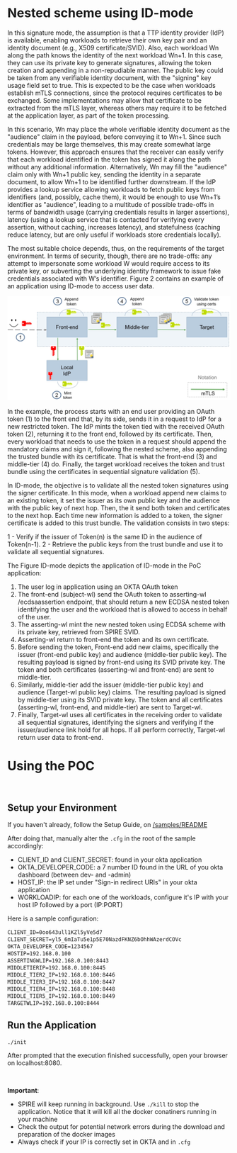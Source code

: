 # Nested scheme using ID-mode

In this signature mode, the assumption is that a TTP identity provider (IdP) is available, enabling workloads to retrieve their own key pair and an identity document (e.g., X509 certificate/SVID). Also, each workload Wn along the path knows the identity of the next workload Wn+1. In this case, they can use its private key to generate signatures, allowing the token creation and appending in a non-repudiable manner. The public key could be taken from any verifiable identity document, with the "signing" key usage field set to true. This is expected to be the case when workloads establish mTLS connections, since the protocol requires certificates to be exchanged. Some implementations may allow that certificate to be extracted from the mTLS layer, whereas others may require it to be fetched at the application layer, as part of the token processing.

In this scenario, Wn may place the whole verifiable identity document as the "audience" claim in the payload, before conveying it to Wn+1. Since such credentials may be large themselves, this may create somewhat large tokens. However, this approach ensures that the receiver can easily verify that each workload identified in the token has signed it along the path without any additional information. Alternatively, Wn may fill the "audience" claim only with Wn+1 public key, sending the identity in a separate document, to allow Wn+1 to be identified further downstream. If the IdP provides a lookup service allowing workloads to fetch public keys from identifiers (and, possibly, cache them), it would be enough to use Wn+1’s identifier as "audience", leading to a multitude of possible trade-offs in terms of bandwidth usage (carrying credentials results in larger assertions), latency (using a lookup service that is contacted for verifying every assertion, without caching, increases latency), and statefulness (caching reduce latency, but are only useful if workloads store credentials locally).

The most suitable choice depends, thus, on the requirements of the target environment. In terms of security, though, there are no trade-offs: any attempt to impersonate some workload W would require access to its private key, or subverting the underlying identity framework to issue fake credentials associated with W’s identifier. Figure 2 contains an example of an application using ID-mode to access user data.

![alt text](https://github.com/HPE-USP-SPIRE/signed-assertions/blob/main/doc/idmode.jpg)

In the example, the process starts with an end user providing an OAuth token (1) to the front end that, by its side, sends it in a request to IdP for a new restricted token. The IdP mints the token tied with the received OAuth token (2), returning it to the front end, followed by its certificate. Then, every workload that needs to use the token in a request should append the mandatory claims and sign it, following the nested scheme, also appending the trusted bundle with its certificate. That is what the front-end (3) and middle-tier (4) do. Finally, the target workload receives the token and trust bundle using the certificates in sequential signature validation (5).

In ID-mode, the objective is to validate all the nested token signatures using the signer certificate. In this mode, when a workload append new claims to an existing token, it set the issuer as its own public key and the audience with the public key of next hop. Then, the it send both token and certificates to the next hop. Each time new information is added to a token, the signer certificate is added to this trust bundle. The validation consists in two steps:

1 - Verify if the issuer of Token(n) is the same ID in the audience of Token(n-1).
2 - Retrieve the public keys from the trust bundle and use it to validate all sequential signatures.

The Figure ID-mode depicts the application of ID-mode in the PoC application:

1.  The user log in application using an OKTA OAuth token
2.  The front-end (subject-wl) send the OAuth token to asserting-wl /ecdsaassertion endpoint, that should return a new ECDSA nested token identifying the user and the workload that is allowed to access in behalf of the user.
3.  The asserting-wl mint the new nested token using ECDSA scheme with its private key, retrieved from SPIRE SVID.
4.  Asserting-wl return to front-end the token and its own certificate.
5.  Before sending the token, Front-end add new claims, specifically the issuer (front-end public key) and audience (middle-tier public key). The resulting payload is signed by front-end using its SVID private key. The token and both certificates (asserting-wl and front-end) are sent to middle-tier.
6.  Similarly, middle-tier add the issuer (middle-tier public key) and audience (Target-wl public key) claims. The resulting payload is signed by middle-tier using its SVID private key. The token and all certificates (asserting-wl, front-end, and middle-tier) are sent to Target-wl.
7.  Finally, Target-wl uses all certificates in the receiving order to validate all sequential signatures, identifying the signers and verifying if the issuer/audience link hold for all hops. If all perform correctly, Target-wl return user data to front-end.

# Using the POC

</br>

## Setup your Environment

If you haven't already, follow the Setup Guide, on [/samples/README](../README.MD)

After doing that, manually alter the `.cfg` in the root of the sample accordingly:

- CLIENT_ID and CLIENT_SECRET: found in your okta application
- OKTA_DEVELOPER_CODE: a 7 number ID found in the URL of you okta dashboard (between dev- and -admin)
- HOST_IP: the IP set under "Sign-in redirect URIs" in your okta application
- WORKLOADIP: for each one of the workloads, configure it's IP with your host IP followed by a port (IP:PORT)

Here is a sample configuration:

```
CLIENT_ID=0oo643ull1KZl5yVe5d7
CLIENT_SECRET=yl5_6mIaTu5e1p5E70NazdFKNZ6bOhhWAzerdCOVc
OKTA_DEVELOPER_CODE=1234567
HOSTIP=192.168.0.100
ASSERTINGWLIP=192.168.0.100:8443
MIDDLETIERIP=192.168.0.100:8445
MIDDLE_TIER2_IP=192.168.0.100:8446
MIDDLE_TIER3_IP=192.168.0.100:8447
MIDDLE_TIER4_IP=192.168.0.100:8448
MIDDLE_TIER5_IP=192.168.0.100:8449
TARGETWLIP=192.168.0.100:8444
```

## Run the Application

```
./init
```

After prompted that the execution finished successfully, open your browser on localhost:8080.

</br>

**Important**:

- SPIRE will keep running in background. Use `./kill` to stop the application. Notice that it will kill all the docker conatiners running in your machine
- Check the output for potential network errors during the download and preparation of the docker images
- Always check if your IP is correctly set in OKTA and in `.cfg`
